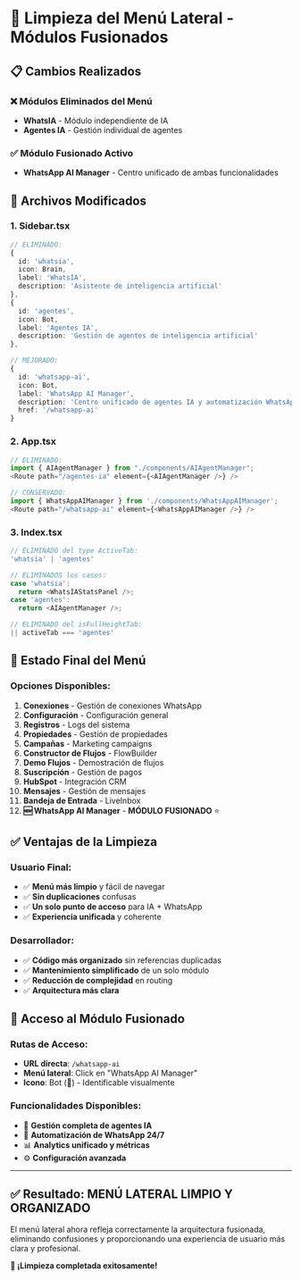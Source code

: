 # 🧹 Limpieza del Menú Lateral - Módulos Fusionados

## 📋 Cambios Realizados

### ❌ **Módulos Eliminados del Menú**
- **WhatsIA** - Módulo independiente de IA
- **Agentes IA** - Gestión individual de agentes

### ✅ **Módulo Fusionado Activo**
- **WhatsApp AI Manager** - Centro unificado de ambas funcionalidades

## 🔧 Archivos Modificados

### **1. Sidebar.tsx**
```typescript
// ELIMINADO:
{
  id: 'whatsia',
  icon: Brain,
  label: 'WhatsIA',
  description: 'Asistente de inteligencia artificial'
},
{
  id: 'agentes',
  icon: Bot,
  label: 'Agentes IA', 
  description: 'Gestión de agentes de inteligencia artificial'
},

// MEJORADO:
{
  id: 'whatsapp-ai',
  icon: Bot,
  label: 'WhatsApp AI Manager',
  description: 'Centro unificado de agentes IA y automatización WhatsApp',
  href: '/whatsapp-ai'
}
```

### **2. App.tsx**
```typescript
// ELIMINADO:
import { AIAgentManager } from "./components/AIAgentManager";
<Route path="/agentes-ia" element={<AIAgentManager />} />

// CONSERVADO:
import { WhatsAppAIManager } from './components/WhatsAppAIManager';
<Route path="/whatsapp-ai" element={<WhatsAppAIManager />} />
```

### **3. Index.tsx**
```typescript
// ELIMINADO del type ActiveTab:
'whatsia' | 'agentes'

// ELIMINADOS los casos:
case 'whatsia':
  return <WhatsIAStatsPanel />;
case 'agentes':
  return <AIAgentManager />;

// ELIMINADO del isFullHeightTab:
|| activeTab === 'agentes'
```

## 🎯 **Estado Final del Menú**

### **Opciones Disponibles:**
1. **Conexiones** - Gestión de conexiones WhatsApp
2. **Configuración** - Configuración general
3. **Registros** - Logs del sistema
4. **Propiedades** - Gestión de propiedades
5. **Campañas** - Marketing campaigns
6. **Constructor de Flujos** - FlowBuilder
7. **Demo Flujos** - Demostración de flujos
8. **Suscripción** - Gestión de pagos
9. **HubSpot** - Integración CRM
10. **Mensajes** - Gestión de mensajes
11. **Bandeja de Entrada** - LiveInbox
12. **🆕 WhatsApp AI Manager** - **MÓDULO FUSIONADO** ⭐

## ✅ **Ventajas de la Limpieza**

### **Usuario Final:**
- ✅ **Menú más limpio** y fácil de navegar
- ✅ **Sin duplicaciones** confusas
- ✅ **Un solo punto de acceso** para IA + WhatsApp
- ✅ **Experiencia unificada** y coherente

### **Desarrollador:**
- ✅ **Código más organizado** sin referencias duplicadas
- ✅ **Mantenimiento simplificado** de un solo módulo
- ✅ **Reducción de complejidad** en routing
- ✅ **Arquitectura más clara**

## 🚀 **Acceso al Módulo Fusionado**

### **Rutas de Acceso:**
- **URL directa**: `/whatsapp-ai`
- **Menú lateral**: Click en "WhatsApp AI Manager"
- **Icono**: Bot (🤖) - Identificable visualmente

### **Funcionalidades Disponibles:**
- 🤖 **Gestión completa de agentes IA**
- 💬 **Automatización de WhatsApp 24/7**  
- 📊 **Analytics unificado y métricas**
- ⚙️ **Configuración avanzada**

---

## ✅ **Resultado: MENÚ LATERAL LIMPIO Y ORGANIZADO**

El menú lateral ahora refleja correctamente la arquitectura fusionada, eliminando confusiones y proporcionando una experiencia de usuario más clara y profesional.

**🎉 ¡Limpieza completada exitosamente!** 